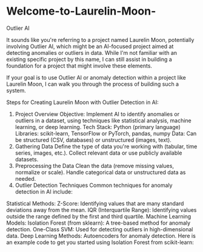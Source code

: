# Welcome-to-Laurelin-Moon-
Outlier AI

It sounds like you're referring to a project named Laurelin Moon, potentially involving Outlier AI, which might be an AI-focused project aimed at detecting anomalies or outliers in data. While I'm not familiar with an existing specific project by this name, I can still assist in building a foundation for a project that might involve these elements.

If your goal is to use Outlier AI or anomaly detection within a project like Laurelin Moon, I can walk you through the process of building such a system.

Steps for Creating Laurelin Moon with Outlier Detection in AI:
1. Project Overview
Objective: Implement AI to identify anomalies or outliers in a dataset, using techniques like statistical analysis, machine learning, or deep learning.
Tech Stack:
Python (primary language)
Libraries: scikit-learn, TensorFlow or PyTorch, pandas, numpy
Data: Can be structured (CSV, databases) or unstructured (images, text).
2. Gathering Data
Define the type of data you're working with (tabular, time series, images, etc.).
Collect relevant data or use publicly available datasets.
3. Preprocessing the Data
Clean the data (remove missing values, normalize or scale).
Handle categorical data or unstructured data as needed.
4. Outlier Detection Techniques
Common techniques for anomaly detection in AI include:

Statistical Methods:
Z-Score: Identifying values that are many standard deviations away from the mean.
IQR (Interquartile Range): Identifying values outside the range defined by the first and third quartile.
Machine Learning Models:
Isolation Forest (from sklearn): A tree-based method for anomaly detection.
One-Class SVM: Used for detecting outliers in high-dimensional data.
Deep Learning Methods:
Autoencoders for anomaly detection.
Here is an example code to get you started using Isolation Forest from scikit-learn:

